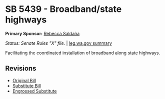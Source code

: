 # SB 5439 - Broadband/state highways
**Primary Sponsor:** [Rebecca Saldaña](/person/leg/rebecca.saldana.md)

*Status: Senate Rules "X" file.* | [leg.wa.gov summary](https://app.leg.wa.gov/billsummary?BillNumber=5439&Year=2021)

Facilitating the coordinated installation of broadband along state highways.

## Revisions
* [Original Bill](1/)
* [Substitute Bill](S/)
* [Engrossed Substitute](S.E/)